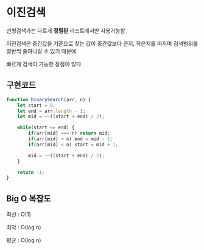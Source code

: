 # 이진검색
선형검색과는 다르게 __정렬된__ 리스트에서만 사용가능함

이진검색은 중간값을 기준으로 찾는 값이 중간값보다 큰지, 작은지를 따지며 검색범위를 절반씩 줄여나갈 수 있기 때문에

빠르게 검색이 가능한 장점이 있다

## 구현코드
```js
function binarySearch(arr, n) {
    let start = 0;
    let end = arr.length - 1;
    let mid = ~~((start + end) / 2);

    while(start <= end) {
        if(arr[mid] === n) return mid;
        if(arr[mid] > n) end = mid - 1;
        if(arr[mid] < n) start = mid + 1;

        mid = ~~((start + end) / 2);
    }

    return -1;
}
```

## Big O 복잡도
최선 : O(1)

최악 : O(log n)

평균 : O(log n)
